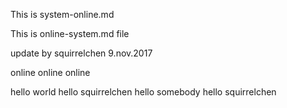 This is system-online.md 

This is online-system.md file 

update by squirrelchen 9.nov.2017 

online online online 

hello world 
hello squirrelchen
hello somebody hello squirrelchen
